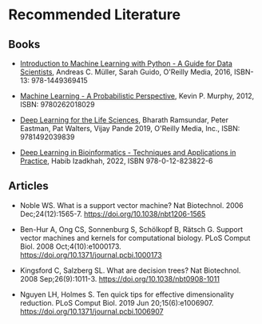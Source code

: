 # Recommended Literature

## Books 

- [Introduction to Machine Learning with Python - A Guide for Data
  Scientists](http://shop.oreilly.com/product/0636920030515.do),
  Andreas C. Müller, Sarah Guido, O'Reilly Media, 2016, ISBN-13:
  978-1449369415

- [Machine Learning - A Probabilistic
  Perspective](https://mitpress.mit.edu/books/machine-learning-0),
  Kevin P. Murphy, 2012, ISBN: 9780262018029

- [Deep Learning for the Life
  Sciences](https://www.oreilly.com/library/view/deep-learning-for/9781492039822/),
  Bharath Ramsundar, Peter Eastman, Pat Walters, Vijay Pande 2019,
  O'Reilly Media, Inc., ISBN: 9781492039839

- [Deep Learning in Bioinformatics - Techniques and Applications in
  Practice](https://doi.org/10.1016/C2020-0-00432-9), Habib Izadkhah,
  2022, ISBN 978-0-12-823822-6


## Articles

- Noble WS. What is a support vector machine? Nat Biotechnol. 2006
  Dec;24(12):1565-7. https://doi.org/10.1038/nbt1206-1565

- Ben-Hur A, Ong CS, Sonnenburg S, Schölkopf B, Rätsch G. Support
  vector machines and kernels for computational biology. PLoS Comput
  Biol. 2008 Oct;4(10):e1000173. https://doi.org/10.1371/journal.pcbi.1000173

- Kingsford C, Salzberg SL. What are decision trees? Nat
  Biotechnol. 2008 Sep;26(9):1011-3.
  https://doi.org/10.1038/nbt0908-1011

- Nguyen LH, Holmes S. Ten quick tips for effective dimensionality
  reduction.  PLoS Comput Biol. 2019 Jun 20;15(6):e1006907. 
  https://doi.org/10.1371/journal.pcbi.1006907

